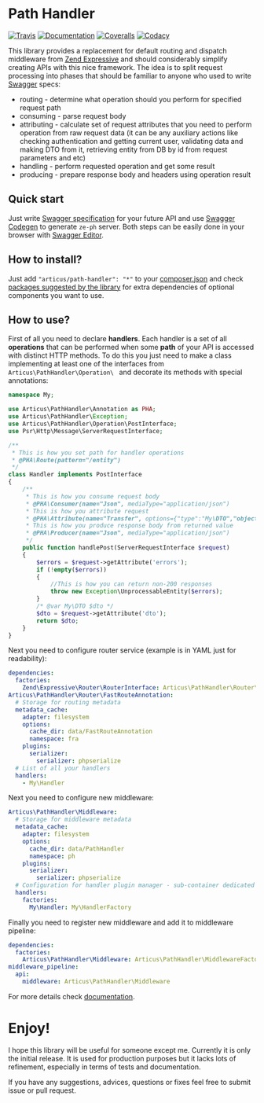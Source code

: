 # Path Handler

[![Travis](https://travis-ci.org/Articus/PathHandler.svg?branch=master)](https://travis-ci.org/Articus/PathHandler)
[![Documentation](https://readthedocs.org/projects/pathhandler/badge/?version=latest)](http://pathhandler.readthedocs.io/en/latest/?badge=latest)
[![Coveralls](https://coveralls.io/repos/github/Articus/PathHandler/badge.svg?branch=master)](https://coveralls.io/github/Articus/PathHandler?branch=master)
[![Codacy](https://api.codacy.com/project/badge/Grade/02dc4cfb69e34079ab380593fe5f4f70)](https://www.codacy.com/app/articusw/PathHandler?utm_source=github.com&amp;utm_medium=referral&amp;utm_content=Articus/PathHandler&amp;utm_campaign=Badge_Grade)

This library provides a replacement for default routing and dispatch middleware from [Zend Expressive](http://zendframework.github.io/zend-expressive/) and should considerably simplify creating APIs with this nice framework. The idea is to split request processing into phases that should be familiar to anyone who used to write [Swagger](http://swagger.io/) specs:
   
- routing - determine what operation should you perform for specified request path
- consuming - parse request body
- attributing - calculate set of request attributes that you need to perform operation from raw request data (it can be any auxiliary actions like checking authentication and getting current user, validating data and making DTO from it, retrieving entity from DB by id from request parameters and etc)
- handling - perform requested operation and get some result
- producing - prepare response body and headers using operation result

## Quick start

Just write [Swagger specification](https://swagger.io/specification/) for your future API and use [Swagger Codegen](https://swagger.io/swagger-codegen/) to generate `ze-ph` server. Both steps can be easily done in your browser with [Swagger Editor](http://editor.swagger.io/).   

## How to install?

Just add `"articus/path-handler": "*"` to your [composer.json](https://getcomposer.org/doc/04-schema.md#require) and check [packages suggested by the library](https://getcomposer.org/doc/04-schema.md#suggest) for extra dependencies of optional components you want to use.  

## How to use?

First of all you need to declare **handlers**. Each handler is a set of all **operations** that can be performed when some **path** of your API is accessed with distinct HTTP methods. To do this you just need to make a class implementing at least one of the interfaces from `Articus\PathHandler\Operation\ ` and decorate its methods with special annotations:

```PHP
namespace My;

use Articus\PathHandler\Annotation as PHA;
use Articus\PathHandler\Exception;
use Articus\PathHandler\Operation\PostInterface;
use Psr\Http\Message\ServerRequestInterface;

/**
 * This is how you set path for handler operations
 * @PHA\Route(pattern="/entity")
 */
class Handler implements PostInterface
{
    /**
     * This is how you consume request body
     * @PHA\Consumer(name="Json", mediaType="application/json")
     * This is how you attribute request
     * @PHA\Attribute(name="Transfer", options={"type":"My\DTO","objectAttr":"dto","errorAttr":"errors"})
     * This is how you produce response body from returned value
     * @PHA\Producer(name="Json", mediaType="application/json")
     */
    public function handlePost(ServerRequestInterface $request)
    {
        $errors = $request->getAttribute('errors');
        if (!empty($errors))
        {
            //This is how you can return non-200 responses
            throw new Exception\UnprocessableEntity($errors);
        }
        /* @var My\DTO $dto */
        $dto = $request->getAttribute('dto');
        return $dto;
    }
}
```

Next you need to configure router service (example is in YAML just for readability):

```YAML
dependencies:
  factories:
    Zend\Expressive\Router\RouterInterface: Articus\PathHandler\Router\FastRouteAnnotationFactory
Articus\PathHandler\Router\FastRouteAnnotation:
  # Storage for routing metadata
  metadata_cache:
    adapter: filesystem
    options:
      cache_dir: data/FastRouteAnnotation
      namespace: fra
    plugins:
      serializer:
        serializer: phpserialize
  # List of all your handlers
  handlers:
    - My\Handler
```

Next you need to configure new middleware:

```YAML
Articus\PathHandler\Middleware:
  # Storage for middleware metadata
  metadata_cache:
    adapter: filesystem
    options:
      cache_dir: data/PathHandler
      namespace: ph
    plugins:
      serializer:
        serializer: phpserialize
  # Configuration for handler plugin manager - sub-container dedicated for handlers
  handlers:
    factories:
      My\Handler: My\HandlerFactory
```

Finally you need to register new middleware and add it to middleware pipeline:

```YAML
dependencies:
  factories:
    Articus\PathHandler\Middleware: Articus\PathHandler\MiddlewareFactory
middleware_pipeline:
  api:
    middleware: Articus\PathHandler\Middleware
```

For more details check [documentation](http://pathhandler.readthedocs.io/en/latest/).

# Enjoy!
I hope this library will be useful for someone except me. 
Currently it is only the initial release. It is used for production purposes but it lacks lots of refinement, especially in terms of tests and documentation. 

If you have any suggestions, advices, questions or fixes feel free to submit issue or pull request.
